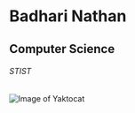 # Badhari Nathan

## Computer Science

###### STIST

![Image of Yaktocat](https://octodex.github.com/images/yaktocat.png)
